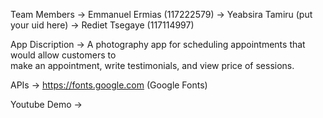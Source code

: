 Team Members 
    -> Emmanuel Ermias (117222579)
    -> Yeabsira Tamiru (put your uid here)
    -> Rediet Tsegaye (117114997)

App Discription 
    -> A photography app for scheduling appointments that would allow customers to  
       make an appointment, write testimonials, and view price of sessions.

APIs 
    -> https://fonts.google.com (Google Fonts)

Youtube Demo
    -> 
